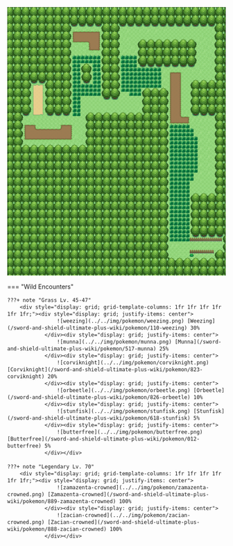 <img src="../../img/routes/Slumbering Area.png" alt="Slumbering Area"/>

=== "Wild Encounters"


	???+ note "Grass Lv. 45-47"
		<div style="display: grid; grid-template-columns: 1fr 1fr 1fr 1fr 1fr 1fr;"><div style="display: grid; justify-items: center">
                    ![weezing](../../img/pokemon/weezing.png) [Weezing](/sword-and-shield-ultimate-plus-wiki/pokemon/110-weezing) 30%
                </div><div style="display: grid; justify-items: center">
                    ![munna](../../img/pokemon/munna.png) [Munna](/sword-and-shield-ultimate-plus-wiki/pokemon/517-munna) 25%
                </div><div style="display: grid; justify-items: center">
                    ![corviknight](../../img/pokemon/corviknight.png) [Corviknight](/sword-and-shield-ultimate-plus-wiki/pokemon/823-corviknight) 20%
                </div><div style="display: grid; justify-items: center">
                    ![orbeetle](../../img/pokemon/orbeetle.png) [Orbeetle](/sword-and-shield-ultimate-plus-wiki/pokemon/826-orbeetle) 10%
                </div><div style="display: grid; justify-items: center">
                    ![stunfisk](../../img/pokemon/stunfisk.png) [Stunfisk](/sword-and-shield-ultimate-plus-wiki/pokemon/618-stunfisk) 5%
                </div><div style="display: grid; justify-items: center">
                    ![butterfree](../../img/pokemon/butterfree.png) [Butterfree](/sword-and-shield-ultimate-plus-wiki/pokemon/012-butterfree) 5%
                </div></div>

	???+ note "Legendary Lv. 70"
		<div style="display: grid; grid-template-columns: 1fr 1fr 1fr 1fr 1fr 1fr;"><div style="display: grid; justify-items: center">
                    ![zamazenta-crowned](../../img/pokemon/zamazenta-crowned.png) [Zamazenta-crowned](/sword-and-shield-ultimate-plus-wiki/pokemon/889-zamazenta-crowned) 100%
                </div><div style="display: grid; justify-items: center">
                    ![zacian-crowned](../../img/pokemon/zacian-crowned.png) [Zacian-crowned](/sword-and-shield-ultimate-plus-wiki/pokemon/888-zacian-crowned) 100%
                </div></div>



